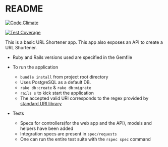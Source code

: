 # README

[![Code Climate](https://codeclimate.com/github/boddhisattva/url_shortener/badges/gpa.svg)](https://codeclimate.com/github/boddhisattva/url_shortener)

[![Test Coverage](https://codeclimate.com/github/boddhisattva/url_shortener/badges/coverage.svg)](https://codeclimate.com/github/boddhisattva/url_shortener/coverage)

This is a basic URL Shortener app. This app also exposes an API to create a URL Shortener.

* Ruby and Rails versions used are specified in the Gemfile

* To run the application
  * `bundle install` from project root directory
  * Uses PostgreSQL as a default DB.
  * `rake db:create` & `rake db:migrate`
  * `rails s` to kick start the application
  * The accepted valid URI corresponds to the regex provided by [standard URI library](http://ruby-doc.org/stdlib-2.2.1/libdoc/uri/rdoc/index.html)

* Tests
  * Specs for controllers(for the web app and the API), models and helpers have been added
  * Integration specs are present in `spec/requests`
  * One can run the entire test suite with the `rspec spec` command

